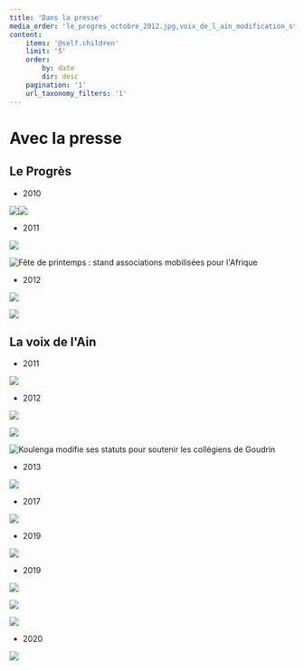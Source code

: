 ```yaml
---
title: 'Dans la presse'
media_order: 'le_progres_octobre_2012.jpg,voix_de_l_ain_modification_statuts.jpg,le_progres_avril_2011.jpg,2012.11 Cross St Jo Voix de l''ain.jpg,2011.05 A.G Voix de lAin.jpg,2012.11 Présentation Voix de l''Ain.jpg,2019.05 Cross St Jo Voix de l''Ain.jpg,2019.10 Cross St Jo Voix de l''ain .jpg,2019 COURSE PAINLEVE.jpg,2020.01 A.G Voix de l''ain .jpg,2010.06 A.G Le Progrès.jpg,2012 10 Cross St JO Le Progrès.jpg,2012.11 Cross St Jo Le Progrès.jpg,2013.11 Présentation Le Progrès.jpg,2017 Cross St Jo le Progrès.jpeg,2019.10 Cross St Jo Le Progrès.jpg'
content:
    items: '@self.children'
    limit: '5'
    order:
        by: date
        dir: desc
    pagination: '1'
    url_taxonomy_filters: '1'
---
```


# Avec la presse

## Le Progrès

*  2010

![](2010.06%20A.G%20Le%20Progr%C3%A8s.jpg)![](2012%2010%20Cross%20St%20JO%20Le%20Progr%C3%A8s.jpg)

*  2011

![](le_progres_avril_2011.jpg)

![Fête de printemps : stand associations mobilisées pour l'Afrique](le_progres_avril_2011.jpg)

*  2012

![](2012%2010%20Cross%20St%20JO%20Le%20Progr%C3%A8s.jpg)

![](2012.11%20Cross%20St%20Jo%20Le%20Progr%C3%A8s.jpg)

## La voix de l'Ain
*  2011

![](2011.05%20A.G%20Voix%20de%20lAin.jpg)

*  2012

![](2012.11%20Cross%20St%20Jo%20Voix%20de%20l'ain.jpg)

![](2012.11%20Pr%C3%A9sentation%20Voix%20de%20l'Ain.jpg)

![Koulenga modifie ses statuts pour soutenir les collégiens de Goudrin](voix_de_l_ain_modification_statuts.jpg)

*  2013 

![](2013.11%20Pr%C3%A9sentation%20Le%20Progr%C3%A8s.jpg)

*  2017

![](2017%20Cross%20St%20Jo%20le%20Progr%C3%A8s.jpeg)

*  2019

![](2019.10%20Cross%20St%20Jo%20Le%20Progr%C3%A8s.jpg)



*  2019

![](2019.05%20Cross%20St%20Jo%20Voix%20de%20l'Ain.jpg)

![](2019.10%20Cross%20St%20Jo%20Voix%20de%20l'ain%20.jpg)

![](2019%20COURSE%20PAINLEVE.jpg)

*   2020

![](2020.01%20A.G%20Voix%20de%20l'ain%20.jpg)






